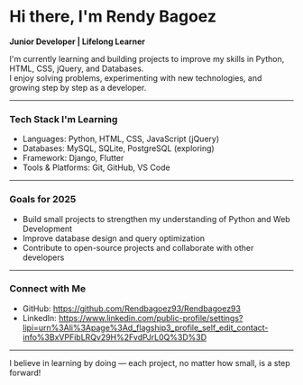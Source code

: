 # Hi there, I'm Rendy Bagoez

**Junior Developer | Lifelong Learner**

I'm currently learning and building projects to improve my skills in Python, HTML, CSS, jQuery, and Databases.  
I enjoy solving problems, experimenting with new technologies, and growing step by step as a developer.

---

### Tech Stack I'm Learning
- Languages: Python, HTML, CSS, JavaScript (jQuery)
- Databases: MySQL, SQLite, PostgreSQL (exploring)
- Framework: Django, Flutter
- Tools & Platforms: Git, GitHub, VS Code

---

### Goals for 2025
- Build small projects to strengthen my understanding of Python and Web Development  
- Improve database design and query optimization  
- Contribute to open-source projects and collaborate with other developers  

---

### Connect with Me
- GitHub: https://github.com/Rendbagoez93/Rendbagoez93
- LinkedIn: https://www.linkedin.com/public-profile/settings?lipi=urn%3Ali%3Apage%3Ad_flagship3_profile_self_edit_contact-info%3BxVPFibLRQv29H%2FvdPJrL0Q%3D%3D
---

I believe in learning by doing — each project, no matter how small, is a step forward!

<!---
Rendbagoez93/Rendbagoez93 is a ✨ special ✨ repository because its `README.md` (this file) appears on your GitHub profile.
You can click the Preview link to take a look at your changes.
--->
